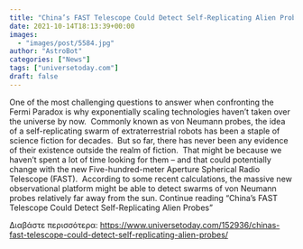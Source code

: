 ```yaml
---
title: "China’s FAST Telescope Could Detect Self-Replicating Alien Probes"
date: 2021-10-14T18:13:39+00:00
images:
  - "images/post/5584.jpg"
author: "AstroBot"
categories: ["News"]
tags: ["universetoday.com"]
draft: false
---
```


One of the most challenging questions to answer when confronting the Fermi Paradox is why exponentially scaling technologies haven’t taken over the universe by now.  Commonly known as von Neumann probes, the idea of a self-replicating swarm of extraterrestrial robots has been a staple of science fiction for decades.  But so far, there has never been any evidence of their existence outside the realm of fiction.  That might be because we haven’t spent a lot of time looking for them – and that could potentially change with the new Five-hundred-meter Aperture Spherical Radio Telescope (FAST).  According to some recent calculations, the massive new observational platform might be able to detect swarms of von Neumann probes relatively far away from the sun. Continue reading “China’s FAST Telescope Could Detect Self-Replicating Alien Probes” 

Διαβάστε περισσότερα: https://www.universetoday.com/152936/chinas-fast-telescope-could-detect-self-replicating-alien-probes/
